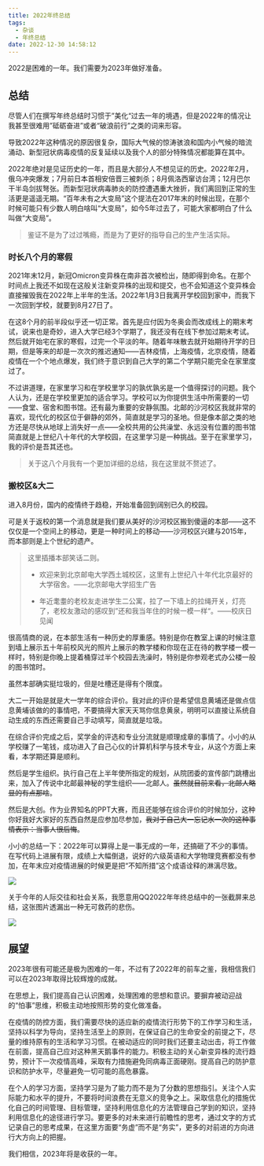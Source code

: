 ```yaml
---
title: 2022年终总结
tags:
  - 杂谈
  - 年终总结
date: 2022-12-30 14:58:12
---
```



2022是困难的一年。我们需要为2023年做好准备。

<!--more-->

## 总结

尽管人们在撰写年终总结时习惯于”美化“过去一年的境遇，但是2022年的情况让我甚至很难用”砥砺奋进”或者“破浪前行”之类的词来形容。

导致2022年这种情况的原因很复杂，国际大气候的惊涛骇浪和国内小气候的暗流涌动、新型冠状病毒疫情的反复延续以及我个人的部分特殊情况都能算在其中。

2022年绝对是见证历史的一年，而且是大部分人不想见证的历史。2022年2月，俄乌冲突爆发；7月前日本首相安倍晋三被刺杀；8月佩洛西窜访台湾；12月巴尔干半岛剑拔弩张。而新型冠状病毒肺炎的防控遭遇重大挫折，我们离回到正常的生活更是遥遥无期。“百年未有之大变局”这个提法在2017年末的时候出现，在那个时候可能只有少数人明白啥叫“大变局”，如今5年过去了，可能大家都明白了什么叫做“大变局”。

> 鉴证不是为了过过嘴瘾，而是为了更好的指导自己的生产生活实际。

### 时长八个月的寒假

2021年末12月，新冠Omicron变异株在南非首次被检出，随即得到命名。在那个时间点上我还不如现在这般关注新变异株的出现和提交，也不会知道这个变异株会直接摧毁我在2022年上半年的生活。2022年1月3日我离开学校回到家中，而我下一次回到学校，就要到8月27日了。

在这8个月的前半段似乎还一切正常。首先是应付因为冬奥会而改成线上的期末考试，说来也是奇妙，进入大学已经3个学期了，我还没有在线下参加过期末考试。然后就开始宅在家的寒假，过完一个平淡的年。随着年味散去就开始期待开学的日期，但是等来的却是一次次的推迟通知——吉林疫情，上海疫情，北京疫情，随着疫情在一个个地点爆发，我们终于意识到自己大学的第二个学期只能完全在家里度过了。

不过讲道理，在家里学习和在学校里学习的孰优孰劣是一个值得探讨的问题。我个人认为，还是在学校里更加的适合学习。学校可以为你提供生活中所需要的一切——食堂、宿舍和图书馆。还有最为重要的安静氛围。北邮的沙河校区我就非常的喜欢，现代化的校区位于僻静的郊外，简直就是学习的圣地。但是像本部之类的地方还是尽快从地球上消失好一点——全校共用的公共澡堂、永远没有位置的图书馆简直就是上世纪八十年代的大学校园，在这里学习是一种挑战。至于在家里学习，我的评价是吾其还也。

> 关于这八个月我有一个更加详细的总结，我在这里就不赘述了。

### 搬校区&大二

进入8月份，国内的疫情终于趋稳，开始准备回到阔别已久的校园。

可是关于返校的第一个消息就是我们要从美好的沙河校区搬到傻逼的本部——这不仅仅是一个空间上的移动，更是一种时间上的移动——沙河校区兴建与2015年，而本部则是上个世纪的遗产。

> 这里插播本部笑话二则。
> 
> - 欢迎来到北京邮电大学西土城校区，这里有上世纪八十年代北京最好的大学宿舍。——北京邮电大学招生广告
> 
> - 年近耄耋的老校友走进学生二公寓，拉了一下墙上的拉绳开关，灯亮了，老校友激动的感叹到”还和我当年住的时候一模一样“。——校庆日见闻

很高情商的说，在本部生活有一种历史的厚重感。特别是你在教室上课的时候注意到墙上展示五十年前校风光的照片上展示的教学楼和你现在正在待的教学楼一模一样时，特别是你晚上提着桶穿过半个校园去洗澡时，特别是你参观老式办公楼一般的图书馆时。

虽然本部确实挺垃圾的，但是吐槽还是得有个限度。

大二一开始是就是大一学年的综合评价。我对此的评价是希望信息黄埔还是做点信息黄埔该做的的事情吧，不要搞得大家天天骂你信息黄泉，明明可以直接让系统自动生成的东西还需要自己手动填写，简直就是垃圾。

在综合评价完成之后，奖学金的评选和专业分流就是顺理成章的事情了。小小的从学校赚了一笔钱，成功进入了自己心仪的计算机科学与技术专业，从这个方面上来看，本学期还算是顺利。

然后是学生组织。执行自己在上半年使所指定的规划，从院团委的宣传部门跳槽出来，加入了传说中北邮最神秘的学生组织——北邮人。~~虽然就目前来看，北邮人略显的有点那啥~~。

然后是大创。作为业界知名的PPT大赛，而且还能够在综合评价的时候加分，这种你好我好大家好的东西自然是应参加尽参加，~~我对于自己大一忘记水一次的这种事情表示：当事人很后悔~~。

小小的总结一下：2022年可以算得上是一事无成的一年，还搞砸了不少的事情。在写代码上进展有限，成绩上大幅倒退，说好的六级英语和大学物理竞赛都没有参加，在年末应对疫情进展的时候更是把“不知所措”这个成语诠释的淋漓尽致。

![](./2022-final/2022-12-30-14-26-19-QQ_Image_1672381538441.jpg)

关于今年的人际交往和社会关系，我愿意用QQ2022年年终总结中的一张截屏来总结，这张图片透漏出一种无可救药的悲伤。

![](./2022-final/2022-12-30-14-28-12-QQ_Image_1672381543836.jpg)

## 展望

2023年很有可能还是极为困难的一年，不过有了2022年的前车之鉴，我相信我们可以在2023年取得比较辉煌的成就。

在思想上，我们提高自己认识困难，处理困难的思想和意识。要摒弃被动迎战的“怕事”思维，积极主动地按照形势的变化做准备。

在疫情的防控方面，我们需要尽快的适应新的疫情流行形势下的工作学习和生活，坚持以科学为导向，坚持生活至上的原则，在保证自己的生命安全的前提之下，尽量的维持原有的生活和学习习惯。在被动适应的同时我们还要主动出击，将工作做在前面，提高自己应对这种黑天鹅事件的能力。积极主动的关心新变异株的流行趋势，预计下一次疫情高峰，采取有力措施避免同病毒正面硬刚。提高自己的防护意识和防护水平，尽量避免一切可能的高危暴露。

在个人的学习方面，坚持学习是为了能力而不是为了分数的思想指引。关注个人实际能力和水平的提升，不要将时间浪费在无意义的竞争之上。采取信息化的措施优化自己的时间管理、目标管理，坚持利用信息化的方法管理自己学到的知识，坚持利用信息化的途径进行学习。要更多的对未来进行前瞻性的思考，通过文字的方式记录自己的思考成果，在这里方面要“务虚”而不是“务实”，更多的对前进的方向进行大方向上的把握。

我们相信，2023年将是收获的一年。
